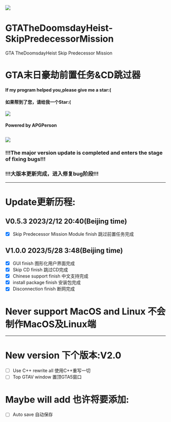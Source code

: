 ![](https://static.wikia.nocookie.net/gtawiki/images/a/a3/TheDoomsdayHeist-GTAO-Artwork.png/revision/latest?cb=20171208173427)
# GTATheDoomsdayHeist-SkipPredecessorMission
GTA TheDoomsdayHeist Skip Predecessor Mission
# GTA末日豪劫前置任务&CD跳过器
#### If my program helped you,please give me a star:(
#### 如果帮到了您，请给我一个Star:(
![](https://img.shields.io/badge/Python-100%25-green)
#### Powered by APGPerson
![](https://avatars.githubusercontent.com/u/121323641?v=4)
---
### !!!The major version update is completed and enters the stage of fixing bugs!!!
### !!!大版本更新完成，进入修复bug阶段!!!
---
# Update更新历程:
## V0.5.3 2023/2/12 20:40(Beijing time)
- [x] Skip Predecessor Mission Module finish 跳过前置任务完成
## V1.0.0 2023/5/28 3:48(Beijing time)
- [x] GUI finish 图形化用户界面完成
- [x] Skip CD finish 跳过CD完成
- [x] Chinese support finish 中文支持完成
- [x] install package finish 安装包完成
- [x] Disconnection finish 断网完成

# Never support MacOS and Linux 不会制作MacOS及Linux端

---
# New version 下个版本:V2.0
- [ ] Use C++ rewrite all 使用C++重写一切
- [ ] Top GTAV window 置顶GTA5窗口
# Maybe will add 也许将要添加:
- [ ] Auto save 自动保存
